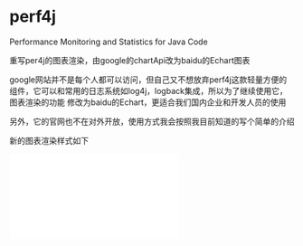 # perf4j
Performance Monitoring and Statistics for Java Code

重写per4j的图表渲染，由google的chartApi改为baidu的Echart图表

google网站并不是每个人都可以访问，但自己又不想放弃perf4j这款轻量方便的组件，它可以和常用的日志系统如log4j，logback集成，所以为了继续使用它，图表渲染的功能
修改为baidu的Echart，更适合我们国内企业和开发人员的使用

另外，它的官网也不在对外开放，使用方式我会按照我目前知道的写个简单的介绍

新的图表渲染样式如下


![Alt text](doc/dashboard.sh)
